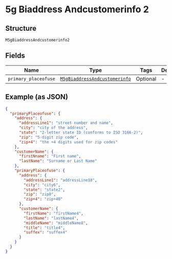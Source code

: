 
# 5g Biaddress Andcustomerinfo 2

## Structure

`M5gBiaddressAndcustomerinfo2`

## Fields

| Name | Type | Tags | Description |
|  --- | --- | --- | --- |
| `primary_placeofuse` | [`M5gBiaddressAndcustomerinfo`](../../doc/models/5g-biaddress-andcustomerinfo.md) | Optional | - |

## Example (as JSON)

```json
{
  "primaryPlaceofuse": {
    "address": {
      "addressLine1": "street number and name",
      "city": "city of the address",
      "state": "2-letter state ID (conforms to ISO 3166-2)",
      "zip": "5-digit zip code",
      "zip+4": "the +4 digits used for zip codes"
    },
    "customerName": {
      "firstNname": "First name",
      "lastName": "Surname or Last Name"
    },
    "primaryPlaceofuse": {
      "address": {
        "addressLine1": "addressLine18",
        "city": "city6",
        "state": "state2",
        "zip": "zip0",
        "zip+4": "zip+48"
      },
      "customerName": {
        "firstName": "firstName4",
        "lastName": "lastName4",
        "middleName": "middleName8",
        "title": "title4",
        "suffex": "suffex4"
      }
    }
  }
}
```

